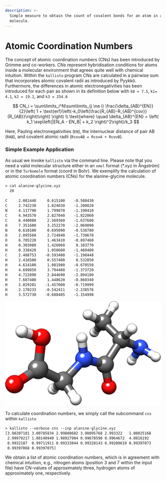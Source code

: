```yaml
---
description: >-
  Simple measure to obtain the count of covalent bonds for an atom in a
  molecule.
---
```


# Atomic Coordination Numbers

The concept of atomic coordination numbers \(CNs\) has been introduced by Grimme and co-workers. CNs represent hybridisation conditions for atoms inside a molecular environment that agrees quite well with chemical intuition. Within the `kallisto` program CNs are calculated in a pairwise sum that incorporates atomic covalent radii as introduced by Pyykkö. Furthermore, the differences in atomic electronegativities has been introduced for each pair as shown in its definition below with `k0 = 7.5`, `k1= 4.1`, `k2 = 19.1`, and `k3 = 254.6`

$$
CN_i = \sum\limits_i^N\sum\limits_{j \ne i} \frac{\delta_{AB}^{EN}}{2}\left( 1 + \text{erf}\left(-k_0\left(\frac{R_{AB}-R_{AB}^{cov}}{R_{AB}}\right)\right) \right)
\\
\text{where} \quad \delta_{AB}^{EN} = \left( k_1 \exp\left(|EN_A - EN_B| + k_2 \right)^2\right)/k_3
$$

Here, Pauling electronegativities \(`EN`\), the internuclear distance of pair AB \(`RAB`\), and covalent atomic radii \(`RcovAB = RcovA + RcovB`\). 

### Simple Example Application

As usual we invoke `kallisto` via the command line. Please note that you need a valid molecular structure either in an `xmol` format \(\*.xyz in Ångström\) or in the `Turbomole` format \(coord in Bohr\). We exemplify the calculation of atomic coordination numbers \(CNs\) for the alanine-glycine molecule.

```text
> cat alanine-glycine.xyz
  20

C     2.081440     0.615100    -0.508430
C     2.742230     1.824030    -1.200820
N     4.117790     1.799870    -1.190410
C     4.943570     2.827040    -1.822060
C     6.440080     2.569360    -1.637600
O     7.351600     3.252270    -2.069090
N     0.610100     0.695090    -0.538780
O     2.095560     2.724940    -1.739670
O     6.705220     1.463410    -0.897460
H     0.303080     1.426060     0.103770
H     0.338420     1.050680    -1.460480
C     2.488753    -0.593400    -1.198448
H     2.416500     0.557400     0.532050
H     4.614100     1.081980    -0.670550
H     4.699850     3.794460    -1.373720
H     4.722890     2.844690    -2.894180
H     7.687400     1.448620    -0.860340
H     2.029201    -1.457008    -0.719999
H     2.170233    -0.542411    -2.238576
H     3.572730    -0.688405    -1.154998
```

![Structure of the alanine-glycine molecule.](../.gitbook/assets/alagly.png)

To calculate coordination numbers, we simply call the subcommand `cns` within `kallisto`

```text
> kallisto --verbose cns --inp alanine-glycine.xyz
[3.98207181 3.00785834 2.99800682 3.98095768 2.993322   1.00025168
 2.99979217 1.00140949 1.98927904 0.99678598 0.9964672  4.0016192
 0.9932187  0.99711911 0.99333844 0.99320143 0.99209619 0.99397073
 0.99397068 0.99397075]
```

We obtain a list of atomic coordination numbers, which is in agreement with chemical intuition, e.g., nitrogen atoms \(position 3 and 7 within the input file\) have CN-values of approximately three, hydrogen atoms of approximately one, respectively.

